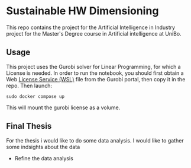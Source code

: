 # Sustainable HW Dimensioning 

This repo contains the project for the Artificial Intelligence in Industry project for the Master's Degree course in 
Artificial intelligence at UniBo.

## Usage

This project uses the Gurobi solver for Linear Programming, for which a License is needed. In order to run the notebook,
you should first obtain a Web [License Service (WSL)](https://support.gurobi.com/hc/en-us/articles/13232844297489-How-do-I-set-up-a-Web-License-Service-WLS-license) 
file from the Gurobi portal, then copy it in the repo. Then launch:

```commandline
sudo docker compose up
```

This will mount the gurobi license as a volume.

## Final Thesis

For the thesis i would like to do some data analysis. I would like to gather some indsights about the data
* Refine the data analysis
